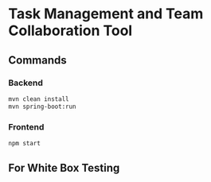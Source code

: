 # Task Management and Team Collaboration Tool

## Commands

### Backend

```sh
mvn clean install
mvn spring-boot:run
```

### Frontend

```sh
npm start
```

## For White Box Testing


